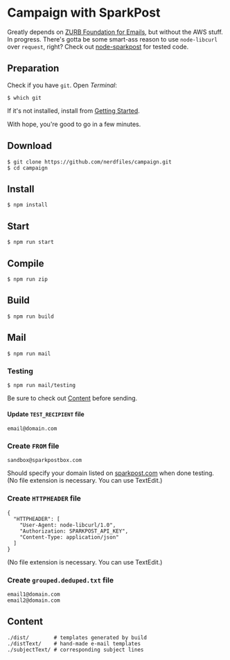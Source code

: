 # Campaign with SparkPost

Greatly depends on [ZURB Foundation for Emails](https://github.com/zurb/foundation-emails-template), but without the AWS stuff. In progress. There's gotta be some smart-ass reason to use `node-libcurl` over `request`, right? Check out [node-sparkpost](https://github.com/SparkPost/node-sparkpost) for tested code.

## Preparation

Check if you have `git`. Open _Terminal_:

    $ which git

If it's not installed, install from [Getting Started](https://git-scm.com/book/en/v2/Getting-Started-Installing-Git).

With hope, you're good to go in a few minutes.

## Download

    $ git clone https://github.com/nerdfiles/campaign.git
    $ cd campaign

## Install

    $ npm install

## Start

    $ npm run start

## Compile

    $ npm run zip

## Build

    $ npm run build

## Mail

    $ npm run mail

### Testing

    $ npm run mail/testing

Be sure to check out [Content](https://github.com/nerdfiles/campaign#content) before sending.

#### Update `TEST_RECIPIENT` file

    email@domain.com

### Create `FROM` file

    sandbox@sparkpostbox.com

Should specify your domain listed on [sparkpost.com](https://sparkpost.com) when done testing. (No file extension is necessary. You can use TextEdit.)

### Create `HTTPHEADER` file

    {
      "HTTPHEADER": [
        "User-Agent: node-libcurl/1.0",
        "Authorization: SPARKPOST_API_KEY",
        "Content-Type: application/json"
      ]
    }

(No file extension is necessary. You can use TextEdit.)

### Create `grouped.deduped.txt` file

    email1@domain.com
    email2@domain.com

## Content

    ./dist/        # templates generated by build
    ./distText/    # hand-made e-mail templates
    ./subjectText/ # corresponding subject lines

